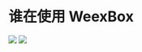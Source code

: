 # 谁在使用 WeexBox

![](https://bkt.tokenworld.pro/icon/TokenWorld.png)
![](https://bkt.tokenworld.pro/icon/asr.png)